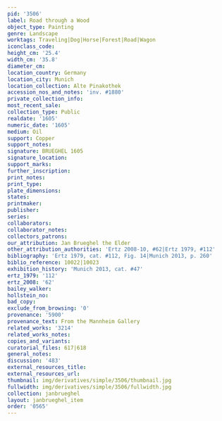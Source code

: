 ```yaml
---
pid: '3506'
label: Road through a Wood
object_type: Painting
genre: Landscape
worktags: Traveling|Dog|Horse|Forest|Road|Wagon
iconclass_code:
height_cm: '25.4'
width_cm: '35.8'
diameter_cm:
location_country: Germany
location_city: Munich
location_collection: Alte Pinakothek
accession_nos_and_notes: 'inv. #1880'
private_collection_info:
most_recent_sale:
collection_type: Public
realdate: '1605'
numeric_date: '1605'
medium: Oil
support: Copper
support_notes:
signature: BRUEGHEL 1605
signature_location:
support_marks:
further_inscription:
print_notes:
print_type:
plate_dimensions:
states:
printmaker:
publisher:
series:
collaborators:
collaborator_notes:
collectors_patrons:
our_attribution: Jan Brueghel the Elder
other_attribution_authorities: 'Ertz 2008-10, #62|Ertz 1979, #112'
bibliography: 'Ertz 1979, cat. #112, Fig. 14|Munich 2013, p. 260'
biblio_reference: 10022|10023
exhibition_history: 'Munich 2013, cat. #47'
ertz_1979: '112'
ertz_2008: '62'
bailey_walker:
hollstein_no:
bad_copy:
exclude_from_browsing: '0'
provenance: '5900'
provenance_text: From the Mannheim Gallery
related_works: '3214'
related_works_notes:
copies_and_variants:
curatorial_files: 617|618
general_notes:
discussion: '483'
external_resources_title:
external_resources_url:
thumbnail: img/derivatives/simple/3506/thumbnail.jpg
fullwidth: img/derivatives/simple/3506/fullwidth.jpg
collection: janbrueghel
layout: janbrueghel_item
order: '0565'
---
```

